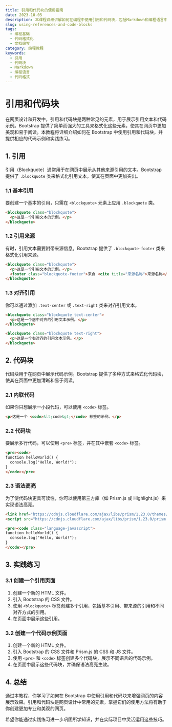 ```yaml
---
title: 引用和代码块的使用指南
date: 2023-10-05
description: 本课程详细讲解如何在编程中使用引用和代码块，包括Markdown和编程语言中的具体实现方法。
slug: using-references-and-code-blocks
tags:
  - 编程基础
  - 代码格式化
  - 文档编写
category: 编程教程
keywords:
  - 引用
  - 代码块
  - Markdown
  - 编程语言
  - 代码格式
---
```


# 引用和代码块

在网页设计和开发中，引用和代码块是两种常见的元素，用于展示引用文本和代码示例。Bootstrap 提供了简单而强大的工具来格式化这些元素，使其在网页中更加美观和易于阅读。本教程将详细介绍如何在 Bootstrap 中使用引用和代码块，并提供相应的代码示例和实践练习。

## 1. 引用

引用（Blockquote）通常用于在网页中展示从其他来源引用的文本。Bootstrap 提供了 `.blockquote` 类来格式化引用文本，使其在页面中更加突出。

### 1.1 基本引用

要创建一个基本的引用，只需在 `<blockquote>` 元素上应用 `.blockquote` 类。

```html
<blockquote class="blockquote">
  <p>这是一个引用文本的示例。</p>
</blockquote>
```

### 1.2 引用来源

有时，引用文本需要附带来源信息。Bootstrap 提供了 `.blockquote-footer` 类来格式化引用来源。

```html
<blockquote class="blockquote">
  <p>这是一个引用文本的示例。</p>
  <footer class="blockquote-footer">来自 <cite title="来源名称">来源名称</cite></footer>
</blockquote>
```

### 1.3 对齐引用

你可以通过添加 `.text-center` 或 `.text-right` 类来对齐引用文本。

```html
<blockquote class="blockquote text-center">
  <p>这是一个居中对齐的引用文本示例。</p>
</blockquote>

<blockquote class="blockquote text-right">
  <p>这是一个右对齐的引用文本示例。</p>
</blockquote>
```

## 2. 代码块

代码块用于在网页中展示代码示例。Bootstrap 提供了多种方式来格式化代码块，使其在页面中更加清晰和易于阅读。

### 2.1 内联代码

如果你只想展示一小段代码，可以使用 `<code>` 标签。

```html
<p>这是一个 <code>&lt;code&gt;</code> 标签的示例。</p>
```

### 2.2 代码块

要展示多行代码，可以使用 `<pre>` 标签，并在其中嵌套 `<code>` 标签。

```html
<pre><code>
function helloWorld() {
  console.log("Hello, World!");
}
</code></pre>
```

### 2.3 语法高亮

为了使代码块更具可读性，你可以使用第三方库（如 Prism.js 或 Highlight.js）来实现语法高亮。

```html
<link href="https://cdnjs.cloudflare.com/ajax/libs/prism/1.23.0/themes/prism.min.css" rel="stylesheet" />
<script src="https://cdnjs.cloudflare.com/ajax/libs/prism/1.23.0/prism.min.js"></script>

<pre><code class="language-javascript">
function helloWorld() {
  console.log("Hello, World!");
}
</code></pre>
```

## 3. 实践练习

### 3.1 创建一个引用页面

1. 创建一个新的 HTML 文件。
2. 引入 Bootstrap 的 CSS 文件。
3. 使用 `<blockquote>` 标签创建多个引用，包括基本引用、带来源的引用和不同对齐方式的引用。
4. 在页面中展示这些引用。

### 3.2 创建一个代码示例页面

1. 创建一个新的 HTML 文件。
2. 引入 Bootstrap 的 CSS 文件和 Prism.js 的 CSS 和 JS 文件。
3. 使用 `<pre>` 和 `<code>` 标签创建多个代码块，展示不同语言的代码示例。
4. 在页面中展示这些代码块，并确保语法高亮生效。

## 4. 总结

通过本教程，你学习了如何在 Bootstrap 中使用引用和代码块来增强网页的内容展示效果。引用和代码块是网页设计中常用的元素，掌握它们的使用方法将有助于你创建更加专业和美观的网页。

希望你能通过实践练习进一步巩固所学知识，并在实际项目中灵活运用这些技巧。
